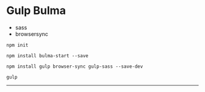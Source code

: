 # Gulp Bulma

* sass
* browsersync


```
npm init

npm install bulma-start --save

npm install gulp browser-sync gulp-sass --save-dev

gulp
```

---
